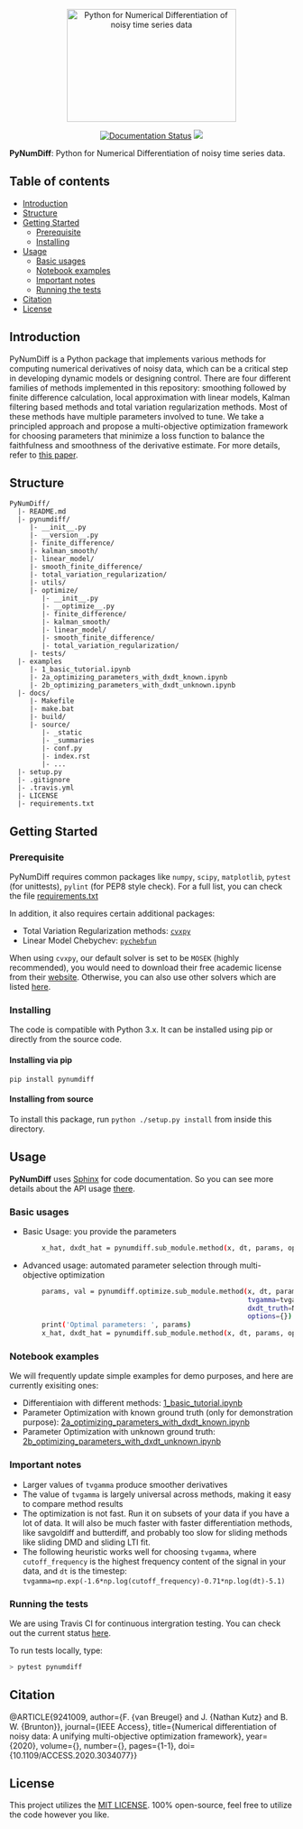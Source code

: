 <p align="center">
  <a href="https://pynumdiff.readthedocs.io/en/latest/" target="_blank" >
    <img alt="Python for Numerical Differentiation of noisy time series data" src="docs/source/_static/logo_PyNumDiff.png" width="300" height="200" />
  </a>
</p>

<p align="center">
    <a href='https://pynumdiff.readthedocs.io/en/latest/?badge=latest'>
        <img src='https://readthedocs.org/projects/pynumdiff/badge/?version=latest' alt='Documentation Status' /></a>
    <a href="#travis" alt="Travis Build Status">
        <img src="https://travis-ci.com/luckystarufo/PyNumDiff.svg?branch=upgrade"/></a>
</p>


**PyNumDiff**: Python for Numerical Differentiation of noisy time series data.

## Table of contents
* [Introduction](#introduction)
* [Structure](#structure)
* [Getting Started](#getting-started)
    * [Prerequisite](#prerequisite)
    * [Installing](#installing)
* [Usage](#usage)
    * [Basic usages](#basic-usages)
    * [Notebook examples](#notebook-examples)
    * [Important notes](#important-notes)
    * [Running the tests](#running-the-tests)
* [Citation](#citation)
* [License](#license)

## Introduction

PyNumDiff is a Python package that implements various methods for computing numerical derivatives of noisy data, which 
can be a critical step in developing dynamic models or designing control. There are four different families of methods 
implemented in this repository: smoothing followed by finite difference calculation, local approximation with linear 
models, Kalman filtering based methods and total variation regularization methods. Most of these methods have multiple
parameters involved to tune. We take a principled approach and propose a multi-objective optimization framework for 
choosing parameters that minimize a loss function to balance the faithfulness and smoothness of the derivative estimate.
For more details, refer to [this paper](https://doi.org/10.1109/ACCESS.2020.3034077).

## Structure

    PyNumDiff/
      |- README.md
      |- pynumdiff/
         |- __init__.py
         |- __version__.py
         |- finite_difference/
         |- kalman_smooth/
         |- linear_model/
         |- smooth_finite_difference/
         |- total_variation_regularization/
         |- utils/
         |- optimize/
            |- __init__.py
            |- __optimize__.py
            |- finite_difference/
            |- kalman_smooth/
            |- linear_model/
            |- smooth_finite_difference/
            |- total_variation_regularization/
         |- tests/
      |- examples
         |- 1_basic_tutorial.ipynb
         |- 2a_optimizing_parameters_with_dxdt_known.ipynb
         |- 2b_optimizing_parameters_with_dxdt_unknown.ipynb
      |- docs/
         |- Makefile
         |- make.bat
         |- build/
         |- source/
            |- _static
            |- _summaries
            |- conf.py
            |- index.rst
            |- ...
      |- setup.py
      |- .gitignore
      |- .travis.yml
      |- LICENSE
      |- requirements.txt


## Getting Started

### Prerequisite

PyNumDiff requires common packages like `numpy`, `scipy`, `matplotlib`, `pytest` (for unittests), `pylint` 
(for PEP8 style check). For a full list, you can check the file [requirements.txt](requirements.txt)

In addition, it also requires certain additional packages:
* Total Variation Regularization methods: [`cvxpy`](http://www.cvxpy.org/install/index.html)
* Linear Model Chebychev: [`pychebfun`](https://github.com/pychebfun/pychebfun/)

When using `cvxpy`, our default solver is set to be `MOSEK` (highly recommended), you would need to download their 
free academic license from their [website](https://www.mosek.com/products/academic-licenses/). Otherwise, you can also 
use other solvers which are listed [here](https://www.cvxpy.org/tutorial/advanced/index.html).

### Installing

The code is compatible with Python 3.x. It can be installed using pip or directly from the source code.

#### Installing via pip

`pip install pynumdiff`

#### Installing from source

To install this package, run `python ./setup.py install` from inside this directory.


## Usage

**PyNumDiff** uses [Sphinx](http://www.sphinx-doc.org/en/stable/) for code documentation.
So you can see more details about the API usage [there](https://pynumdiff.readthedocs.io/en/latest/).

### Basic usages

* Basic Usage: you provide the parameters
```bash
        x_hat, dxdt_hat = pynumdiff.sub_module.method(x, dt, params, options)     
```
* Advanced usage: automated parameter selection through multi-objective optimization
```bash
        params, val = pynumdiff.optimize.sub_module.method(x, dt, params=None, 
                                                           tvgamma=tvgamma, # hyperparameter
                                                           dxdt_truth=None, # no ground truth data
                                                           options={})
        print('Optimal parameters: ', params)
        x_hat, dxdt_hat = pynumdiff.sub_module.method(x, dt, params, options={'smooth': True})`
```

### Notebook examples

We will frequently update simple examples for demo purposes, and here are currently exisiting ones:
* Differentiaion with different methods: [1_basic_tutorial.ipynb](examples/1_basic_tutorial.ipynb)
* Parameter Optimization with known ground truth (only for demonstration purpose):  [2a_optimizing_parameters_with_dxdt_known.ipynb](examples/2a_optimizing_parameters_with_dxdt_known.ipynb)
* Parameter Optimization with unknown ground truth:  [2b_optimizing_parameters_with_dxdt_unknown.ipynb](./examples/2b_optimizing_parameters_with_dxdt_unknown.ipynb)


### Important notes

* Larger values of `tvgamma` produce smoother derivatives
* The value of `tvgamma` is largely universal across methods, making it easy to compare method results
* The optimization is not fast. Run it on subsets of your data if you have a lot of data. It will also be much faster with faster differentiation methods, like savgoldiff and butterdiff, and probably too slow for sliding methods like sliding DMD and sliding LTI fit. 
* The following heuristic works well for choosing `tvgamma`, where `cutoff_frequency` is the highest frequency content of the signal in your data, and `dt` is the timestep: `tvgamma=np.exp(-1.6*np.log(cutoff_frequency)-0.71*np.log(dt)-5.1)`


### Running the tests

We are using Travis CI for continuous intergration testing. You can check out the current status 
[here](https://travis-ci.com/github/luckystarufo/PyNumDiff).

To run tests locally, type:
```bash
> pytest pynumdiff
```


## Citation

@ARTICLE{9241009, author={F. {van Breugel} and J. {Nathan Kutz} and B. W. {Brunton}}, journal={IEEE Access}, title={Numerical differentiation of noisy data: A unifying multi-objective optimization framework}, year={2020}, volume={}, number={}, pages={1-1}, doi={10.1109/ACCESS.2020.3034077}}


## License
This project utilizes the [MIT LICENSE](LICENSE).
100% open-source, feel free to utilize the code however you like. 